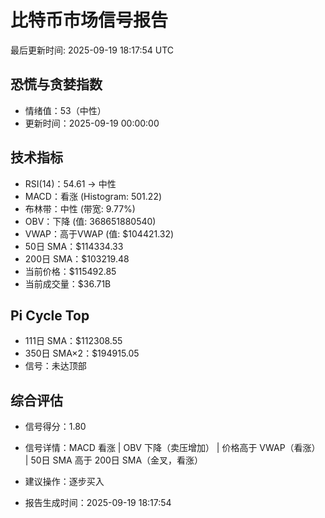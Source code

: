 # 比特币市场信号报告

最后更新时间: 2025-09-19 18:17:54 UTC

## 恐慌与贪婪指数
- 情绪值：53（中性）
- 更新时间：2025-09-19 00:00:00

## 技术指标
- RSI(14)：54.61 → 中性
- MACD：看涨 (Histogram: 501.22)
- 布林带：中性 (带宽: 9.77%)
- OBV：下降 (值: 368651880540)
- VWAP：高于VWAP (值: $104421.32)
- 50日 SMA：$114334.33
- 200日 SMA：$103219.48
- 当前价格：$115492.85
- 当前成交量：$36.71B

## Pi Cycle Top
- 111日 SMA：$112308.55
- 350日 SMA×2：$194915.05
- 信号：未达顶部

## 综合评估
- 信号得分：1.80
- 信号详情：MACD 看涨 | OBV 下降（卖压增加） | 价格高于 VWAP（看涨） | 50日 SMA 高于 200日 SMA（金叉，看涨）
- 建议操作：逐步买入

- 报告生成时间：2025-09-19 18:17:54